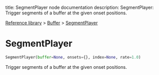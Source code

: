 title: SegmentPlayer node documentation
description: SegmentPlayer: Trigger segments of a buffer at the given onset positions.

[Reference library](../../index.md) > [Buffer](../index.md) > [SegmentPlayer](index.md)

# SegmentPlayer

```python
SegmentPlayer(buffer=None, onsets={}, index=None, rate=1.0)
```

Trigger segments of a buffer at the given onset positions.

